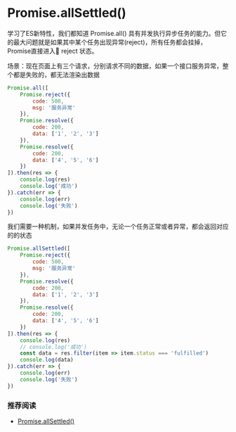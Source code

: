 # Promise.allSettled()

学习了ES新特性，我们都知道 Promise.all() 具有并发执行异步任务的能力。但它的最大问题就是如果其中某个任务出现异常(reject)，所有任务都会挂掉，Promise直接进入 reject 状态。

场景：现在页面上有三个请求，分别请求不同的数据，如果一个接口服务异常，整个都是失败的，都无法渲染出数据

```js
Promise.all([
    Promise.reject({
        code: 500,
        msg: '服务异常'
    }),
    Promise.resolve({
        code: 200,
        data: ['1', '2', '3']
    }),
    Promise.resolve({
        code: 200,
        data: ['4', '5', '6']
    })
]).then(res => {
    console.log(res)
    console.log('成功')
}).catch(err => {
    console.log(err)
    console.log('失败')
})
```

我们需要一种机制，如果并发任务中，无论一个任务正常或者异常，都会返回对应的的状态

```js
Promise.allSettled([
    Promise.reject({
        code: 500,
        msg: '服务异常'
    }),
    Promise.resolve({
        code: 200,
        data: ['1', '2', '3']
    }),
    Promise.resolve({
        code: 200,
        data: ['4', '5', '6']
    })
]).then(res => {
    console.log(res)
    // console.log('成功')
    const data = res.filter(item => item.status === 'fulfilled')
    console.log(data)
}).catch(err => {
    console.log(err)
    console.log('失败')
})
```

### 推荐阅读

- [Promise.allSettled()](https://developer.mozilla.org/zh-CN/docs/Web/JavaScript/Reference/Global_Objects/Promise/allSettled)